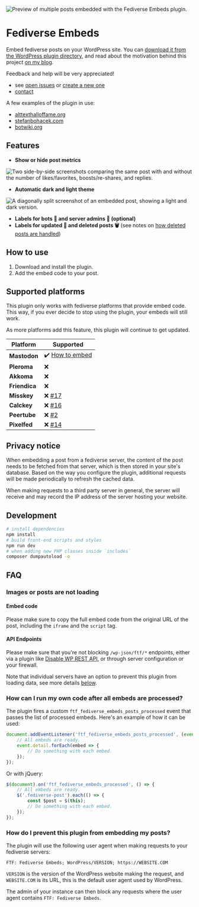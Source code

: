 ![Preview of multiple posts embedded with the Fediverse Embeds plugin.](./images/screenshots/main.png)

# Fediverse Embeds

Embed fediverse posts on your WordPress site. You can [download it from the WordPress plugin directory](https://wordpress.org/plugins/fediverse-embeds/), and read about the motivation behind this project [on my blog](https://stefanbohacek.com/project/wordpress-plugin-for-fediverse-embeds/).

Feedback and help will be very appreciated!

- see [open issues](https://github.com/stefanbohacek/fediverse-embeds-wordpress-plugin/issues?q=is%3Aissue+is%3Aopen+sort%3Aupdated-desc) or [create a new one](https://github.com/stefanbohacek/fediverse-embeds-wordpress-plugin/issues/new)
- [contact](https://stefanbohacek.com/contact/)

A few examples of the plugin in use:

- [alttexthalloffame.org](https://alttexthalloffame.org/)
- [stefanbohacek.com](https://stefanbohacek.com/blog/a-netizens-guide-to-mastodon-fediverse/)
- [botwiki.org](https://botwiki.org/blog/what-kind-of-bots-are-posting-in-the-fediverse/)

## Features

- **Show or hide post metrics**

![Two side-by-side screenshots comparing the same post with and without the number of likes/favorites, boosts/re-shares, and replies.](./images/screenshots/post-metrics.png)

- **Automatic dark and light theme**

![A diagonally split screenshot of an embedded post, showing a light and dark version.](./images/screenshots/dark-light-theme.png)

- **Labels for bots 🤖 and server admins 👑 (optional)**
- **Labels for updated 📝 and deleted posts 🗑️** (see notes on [how deleted posts are handled](https://github.com/stefanbohacek/fediverse-embeds-wordpress-plugin/issues/1))

## How to use

<!-- 1. [Install the plugin.](https://wordpress.org/plugins/ftf_fediverse_embeds) -->
1. Download and install the plugin.
2. Add the embed code to your post.

## Supported platforms

This plugin only works with fediverse platforms that provide embed code. This way, if you ever decide to stop using the plugin, your embeds will still work.

As more platforms add this feature, this plugin will continue to get updated.

| **Platform**  | **Supported**   |
|---------------|-----------------|
| **Mastodon**  | ✔️ [How to embed](https://fedi.tips/how-to-embed-mastodon-posts-on-a-website/) |
| **Pleroma**   | ❌              |
| **Akkoma**    | ❌              |
| **Friendica** | ❌              |
| **Misskey**   | ❌ [#17](https://github.com/stefanbohacek/fediverse-embeds-wordpress-plugin/issues/17)          |
| **Calckey**   | ❌ [#16](https://github.com/stefanbohacek/fediverse-embeds-wordpress-plugin/issues/16)          |
| **Peertube**  | ❌ [#2](https://github.com/stefanbohacek/fediverse-embeds-wordpress-plugin/issues/2)           |
| **Pixelfed**  | ❌ [#14](https://github.com/stefanbohacek/fediverse-embeds-wordpress-plugin/issues/14)          |

## Privacy notice

When embedding a post from a fediverse server, the content of the post needs to be fetched from that server, which is then stored in your site's database. Based on the way you configure the plugin, additional requests will be made periodically to refresh the cached data.

When making requests to a third party server in general, the server will receive and may record the IP address of the server hosting your website.

## Development

```sh
# install dependencies
npm install
# build front-end scripts and styles
npm run dev
# when adding new PHP classes inside `includes`
composer dumpautoload -o 
```

## FAQ

### Images or posts are not loading

#### Embed code

Please make sure to copy the full embed code from the original URL of the post, including the `iframe` and the `script` tag.

#### API Endpoints

Please make sure that you're not blocking `/wp-json/ftf/*` endpoints, either via a plugin like [Disable WP REST API](I:\OneDrive\Projects\WordPress\Plugins\fediverse-embeds\git\README.md), or through server configuration or your firewall.

Note that individual servers have an option to prevent this plugin from loading data, see more details [below](#how-do-i-prevent-this-plugin-from-embedding-my-posts).
### How can I run my own code after all embeds are processed?

The plugin fires a custom `ftf_fediverse_embeds_posts_processed` event that passes the list of processed embeds. Here's an example of how it can be used:

```js
document.addEventListener('ftf_fediverse_embeds_posts_processed', (event) => {
    // All embeds are ready.
    event.detail.forEach(embed => {
        // Do something with each embed.
    });
});
```

Or with jQuery:

```js
$(document).on('ftf_fediverse_embeds_processed', () => {
    // All embeds are ready.
    $('.fediverse-post').each(() => {
        const $post = $(this);
        // Do something with each embed.
    });
});
```

### How do I prevent this plugin from embedding my posts?

The plugin will use the following user agent when making requests to your fediverse servers:

```
FTF: Fediverse Embeds; WordPress/VERSION; https://WEBSITE.COM
```

`VERSION` is the version of the WordPress website making the request, and `WEBSITE.COM` is its URL, this is the default user agent used by WordPress.

The admin of your instance can then block any requests where the user agent contains `FTF: Fediverse Embeds`.
